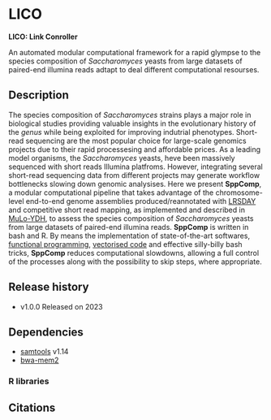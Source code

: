 # LICO

**LICO: Link Conroller**

An automated modular computational framework for a rapid glympse to the species composition of *Saccharomyces* yeasts from large datasets of paired-end illumina reads adtapt to deal different computational resourses.

## Description
  
The species composition of *Saccharomyces* strains plays a major role in biological studies providing valuable insights in the evolutionary history of the *genus* while being exploited for improving indutrial phenotypes. Short-read sequencing are the most popular choice for large-scale genomics projects due to their rapid processesing and affordable prices. As a leading model organisms, the *Saccharomyces* yeasts, heve been massively sequenced with short reads Illumina platfroms. However, integrating several short-read sequencing data from different projects may generate workflow bottlenecks slowing down genomic analysises. Here we present **SppComp**, a modular computational pipeline that takes advantage of the chromosome-level end-to-end genome assemblies produced/reannotated with [LRSDAY](https://github.com/yjx1217/LRSDAY) and competitive short read mapping, as implemented and described in [MuLo-YDH](https://bitbucket.org/lt11/muloydh/src/master/), to assess the species composition of *Saccharomyces* yeasts from large datasets of paired-end illumina reads. **SppComp** is written in bash and R. By means the implementation of state-of-the-art softwares, [functional programming](http://adv-r.had.co.nz/Functional-programming.html), [vectorised code](https://adv-r.hadley.nz/perf-improve.html#vectorise) and effective silly-billy bash tricks, **SppComp** reduces computational slowdowns, allowing a full control of the processes along with the possibility to skip steps, where appropriate.


## Release history

* v1.0.0 Released on 2023

## Dependencies

* [samtools](https://github.com/samtools/samtools/releases) v1.14 
* [bwa-mem2](https://github.com/bwa-mem2/bwa-mem2)

### R libraries

## Citations
